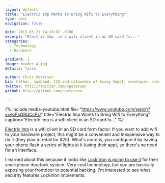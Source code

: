```yaml
---
layout: default
title: "Electric Imp Wants to Bring Wifi to Everything"
type: post
navigation: false

date: 2013-03-21 14:26:07 -0700
excerpt: "Electric Imp  is a wifi client in an SD card fo..."
categories:
  - Technology
  - Hardware

gradient: 1
image: header-4.jpg
details: false

author: Chris Petersen
bio: Father, husband, CIO and cofounder of Assay Depot, developer, entrepreneur and technologist.
twitter: http://twitter.com/cpetersen
github: http://github.com/cpetersen

---
```


{% include media-youtube.html file="https://www.youtube.com/watch?v=ezFsOBQCcPU" title="Electric Imp Wants to Bring Wifi to Everything" caption="Electric Imp  is a wifi client in an SD card fo..." %}

 [Electric Imp](http://electricimp.com)  is a wifi client in an SD card form factor. If you want to add wifi to your hardware project, this might be a convenient and inexpensive way to do it (they plan to retail for $25). What's more is, you configure it by having your phone flash a series of lights at it (using their app), so there's no need for an interface.

I learned about this because it looks like  [Lockitron](https://lockitron.com)   [is going to use it](http://techcrunch.com/2013/03/21/lockitron-wifi-electric-imp/)  for their smartphone doorlock system. Very cool technology, but you are basically exposing your frontdoor to potential hacking. I'm interested to see what security features Lockitron implements.
